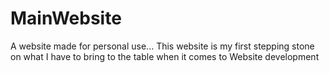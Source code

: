 # MainWebsite
A website made for personal use...
This website is my first stepping stone on what I have to bring to the table when it comes to Website development 
